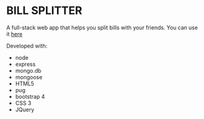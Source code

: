 # BILL SPLITTER

A full-stack web app that helps you split bills with your friends. You can use it [here](https://conderodrigo98-bill-splitter.glitch.me/)

Developed with:

* node
* express
* mongo.db
* mongoose
* HTML5
* pug
* bootstrap 4
* CSS 3
* JQuery
